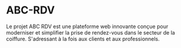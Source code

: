 # ABC-RDV
Le projet ABC RDV est une plateforme web innovante conçue pour moderniser et simplifier la prise de rendez-vous dans le secteur de la coiffure. S'adressant à la fois aux clients et aux professionnels.
